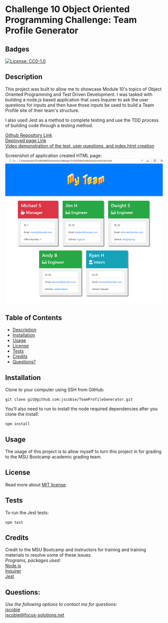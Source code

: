 # Challenge 10 Object Oriented Programming Challenge: Team Profile Generator

## Badges
[![License: CC0-1.0](https://img.shields.io/badge/license-MIT-blue.svg)](https://opensource.org/licenses/MIT)

## Description

This project was built to allow me to showcase Module 10's topics of Object Oriented Programming and Test Driven Development. I was tasked with building a node.js based application that uses Inquirer to ask the user questions for inputs and then have those inputs be used to build a Team Profile site of their team's structure.

I also used Jest as a method to complete testing and use the TDD process of building code through a testing method. 

[Github Repository Link](https://github.com/jscobie/TeamProfileGenerator)<br>
[Deployed page Link](https://jscobie.github.io/TeamProfileGenerator/)<br>
[Video demonstration of the test, user questions, and index.html creation](https://drive.google.com/file/d/1E_T4lwwWNdwDFL27LAdMjxSkmV8jDOGs/view)

Screenshot of application created HTML page:<br>
![HTML webpage created during video demonstration](./assets/mod10ScreenCapture.PNG)

## Table of Contents

* [Description](#description)
* [Installation](#installation)
* [Usage](#usage)
* [License](#license)
* [Tests](#tests)
* [Credits](#credits)
* [Questions?](#questions)

## Installation

Clone to your computer using SSH from GitHub:
```
git clone git@github.com:jscobie/TeamProfileGenerator.git
```

You'll also need to run to install the node required dependencies after you clone the install:
```
npm install
```

## Usage

The usage of this project is to allow myself to turn this project in for grading to the MSU Bootcamp academic grading team.

## License
Read more about [MIT license](https://opensource.org/licenses/MIT).

## Tests

To run the Jest tests:
```
npm test
```

## Credits

Credit to the MSU Bootcamp and instructors for training and training materials to resolve some of these issues.<br>
*Programs, packages used:*<br>
[Node.js](https://nodejs.org/en/)<br>
[Inquirer](https://www.npmjs.com/package/inquirer)<br>
[Jest](https://www.npmjs.com/package/jest)

## Questions:
*Use the following options to contact me for questions:*<br>
[jscobie](https://github.com/jscobie)<br>
jscobie@focus-solutions.net